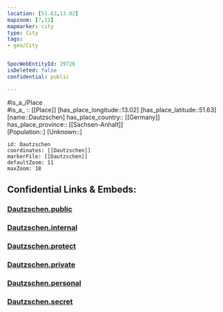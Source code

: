 ```yaml
---
location: [51.63,13.02] 
mapzoom: [7,12] 
mapmarker: city 
type: City
tags:
- geo/City


SpocWebEntityId: 29726
isDeleted: false
confidential: public

---
```

#is_a_/Place  
#is_a_ :: [[Place]] 
[has_place_longitude::13.02] 
[has_place_latitude::51.63] 
[name::Dautzschen] 
has_place_country:: [[Germany]]  
has_place_province:: [[Sachsen-Anhalt]]  
[Population::] 
[Unknown::] 


```leaflet
id: Dautzschen
coordinates: [[Dautzschen]] 
markerFile: [[Dautzschen]] 
defaultZoom: 11 
maxZoom: 18
```


## Confidential Links & Embeds: 

### [Dautzschen.public](/_public/\Earth\Continent\Europe\Europe~Central\Germany\Germany~East\Sachsen\counties~Sachsen\Nordsachsen\cities~Nordsachsen\Beilrode\CityDautzschen.public.md) 

### [Dautzschen.internal](/_internal/\Earth\Continent\Europe\Europe~Central\Germany\Germany~East\Sachsen\counties~Sachsen\Nordsachsen\cities~Nordsachsen\Beilrode\CityDautzschen.internal.md) 

### [Dautzschen.protect](/_protect/\Earth\Continent\Europe\Europe~Central\Germany\Germany~East\Sachsen\counties~Sachsen\Nordsachsen\cities~Nordsachsen\Beilrode\CityDautzschen.protect.md) 

### [Dautzschen.private](/_private/\Earth\Continent\Europe\Europe~Central\Germany\Germany~East\Sachsen\counties~Sachsen\Nordsachsen\cities~Nordsachsen\Beilrode\CityDautzschen.private.md) 

### [Dautzschen.personal](/_personal/\Earth\Continent\Europe\Europe~Central\Germany\Germany~East\Sachsen\counties~Sachsen\Nordsachsen\cities~Nordsachsen\Beilrode\CityDautzschen.personal.md) 

### [Dautzschen.secret](/_secret/\Earth\Continent\Europe\Europe~Central\Germany\Germany~East\Sachsen\counties~Sachsen\Nordsachsen\cities~Nordsachsen\Beilrode\CityDautzschen.secret.md)

